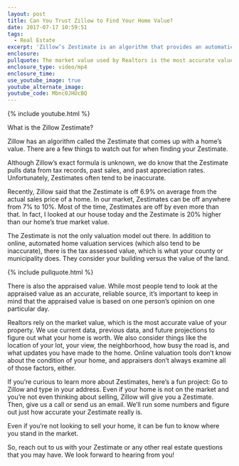 ```yaml
---
layout: post
title: Can You Trust Zillow to Find Your Home Value?
date: 2017-07-17 10:59:51
tags:
  - Real Estate
excerpt: 'Zillow’s Zestimate is an algorithm that provides an automatic value of your home. However, Zestimates are often wrong. I just checked the Zestimate for our own home, and it was 20% over the actual market value of our property! So, if you can’t trust Zillow, how can you find out what your home is worth? Even if you’re not going to sell, it can be fun to know where you stand in the market. To learn more, watch this short video.'
enclosure:
pullquote: The market value used by Realtors is the most accurate value of your home.
enclosure_type: video/mp4
enclosure_time:
use_youtube_image: true
youtube_alternate_image:
youtube_code: Mbnc0JHUcBQ
---
```



{% include youtube.html %}

What is the Zillow Zestimate?

Zillow has an algorithm called the Zestimate that comes up with a home’s value. There are a few things to watch out for when finding your Zestimate.

Although Zillow’s exact formula is unknown, we do know that the Zestimate pulls data from tax records, past sales, and past appreciation rates. Unfortunately, Zestimates often tend to be inaccurate.

Recently, Zillow said that the Zestimate is off 6.9% on average from the actual sales price of a home. In our market, Zestimates can be off anywhere from 7% to 10%. Most of the time, Zestimates are off by even more than that. In fact, I looked at our house today and the Zestimate is 20% higher than our home’s true market value.

The Zestimate is not the only valuation model out there. In addition to online, automated home valuation services (which also tend to be inaccurate), there is the tax assessed value, which is what your county or municipality does. They consider your building versus the value of the land.

{% include pullquote.html %}

There is also the appraised value. While most people tend to look at the appraised value as an accurate, reliable source, it’s important to keep in mind that the appraised value is based on one person’s opinion on one particular day.

Realtors rely on the market value, which is the most accurate value of your property. We use current data, previous data, and future projections to figure out what your home is worth. We also consider things like the location of your lot, your view, the neighborhood, how busy the road is, and what updates you have made to the home. Online valuation tools don’t know about the condition of your home, and appraisers don’t always examine all of those factors, either.

If you’re curious to learn more about Zestimates, here’s a fun project: Go to Zillow and type in your address. Even if your home is not on the market and you’re not even thinking about selling, Zillow will give you a Zestimate. Then, give us a call or send us an email. We’ll run some numbers and figure out just how accurate your Zestimate really is.

Even if you’re not looking to sell your home, it can be fun to know where you stand in the market.

So, reach out to us with your Zestimate or any other real estate questions that you may have. We look forward to hearing from you!